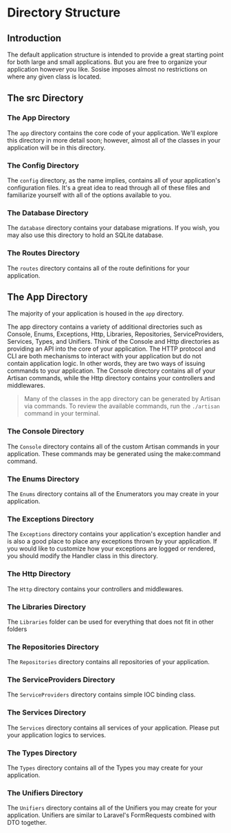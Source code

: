 # Directory Structure
## Introduction
The default application structure is intended to provide a great starting point for both large and small applications. But you are free to organize your application however you like. Sosise imposes almost no restrictions on where any given class is located.

## The src Directory
### The App Directory
The `app` directory contains the core code of your application. We'll explore this directory in more detail soon; however, almost all of the classes in your application will be in this directory.

### The Config Directory
The `config` directory, as the name implies, contains all of your application's configuration files. It's a great idea to read through all of these files and familiarize yourself with all of the options available to you.

### The Database Directory
The `database` directory contains your database migrations. If you wish, you may also use this directory to hold an SQLite database.

### The Routes Directory
The `routes` directory contains all of the route definitions for your application.

## The App Directory
The majority of your application is housed in the `app` directory.

The app directory contains a variety of additional directories such as Console, Enums, Exceptions, Http, Libraries, Repositories, ServiceProviders, Services, Types, and Unifiers. Think of the Console and Http directories as providing an API into the core of your application. The HTTP protocol and CLI are both mechanisms to interact with your application but do not contain application logic. In other words, they are two ways of issuing commands to your application. The Console directory contains all of your Artisan commands, while the Http directory contains your controllers and middlewares.

> Many of the classes in the app directory can be generated by Artisan via commands. To review the available commands, run the `./artisan` command in your terminal.

### The Console Directory
The `Console` directory contains all of the custom Artisan commands in your application. These commands may be generated using the make:command command.

### The Enums Directory
The `Enums` directory contains all of the Enumerators you may create in your application.

### The Exceptions Directory
The `Exceptions` directory contains your application's exception handler and is also a good place to place any exceptions thrown by your application. If you would like to customize how your exceptions are logged or rendered, you should modify the Handler class in this directory.

### The Http Directory
The `Http` directory contains your controllers and middlewares.

### The Libraries Directory
The `Libraries` folder can be used for everything that does not fit in other folders

### The Repositories Directory
The `Repositories` directory contains all repositories of your application.

### The ServiceProviders Directory
The `ServiceProviders` directory contains simple IOC binding class.

### The Services Directory
The `Services` directory contains all services of your application. Please put your application logics to services.

### The Types Directory
The `Types` directory contains all of the Types you may create for your application.

### The Unifiers Directory
The `Unifiers` directory contains all of the Unifiers you may create for your application. Unifiers are similar to Laravel's FormRequests combined with DTO together.

